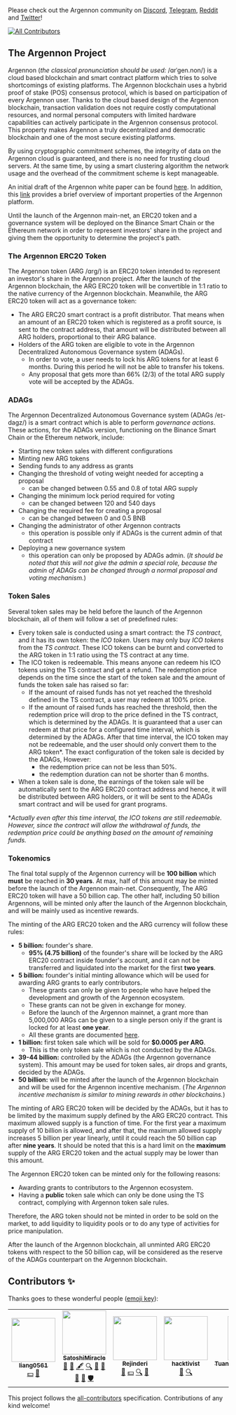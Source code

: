 

Please check out the Argennon community on [Discord](https://discord.gg/7u3cXNt5yN), [Telegram](https://t.me/Argennon), [Reddit](https://www.reddit.com/r/Argennon/) and [Twitter](https://twitter.com/Argennon_org)!

<!-- ALL-CONTRIBUTORS-BADGE:START - Do not remove or modify this section -->
[![All Contributors](https://img.shields.io/badge/all_contributors-5-orange.svg?style=flat-square)](#contributors-)
<!-- ALL-CONTRIBUTORS-BADGE:END -->

## The Argennon Project

Argennon (*the classical pronunciation should be used:* /ɑrˈɡen.non/) is a cloud based blockchain and smart contract
platform which tries to solve shortcomings of existing platforms. The Argennon blockchain uses a hybrid proof of
stake (POS) consensus protocol, which is based on participation of every Argennon user. Thanks to the cloud based
design of the Argennon blockchain, transaction validation does not require costly computational
resources, and normal personal computers with limited hardware capabilities can actively participate in
the Argennon consensus protocol. This property makes Argennon a truly decentralized and democratic blockchain
and one of the most secure existing platforms.

By using cryptographic commitment schemes, the integrity of data on the Argennon cloud is guaranteed, and there is no
need for trusting cloud servers. At the same time, by using a smart clustering algorithm the network usage and the
overhead of the commitment scheme is kept manageable.

An initial draft of the Argennon white paper can be
found [here](https://raw.githubusercontent.com/aybehrouz/AVM/main/pdf/A.pdf). In addition,
this [link](https://www.argennon.com/features.html) provides a brief overview of important properties of the Argennon
platform.

Until the launch of the Argennon main-net, an ERC20 token and a governance system will be deployed on the Binance Smart
Chain or the Ethereum network in order to represent investors' share in the project and giving them the opportunity to
determine the project's path.

### The Argennon ERC20 Token

The Argennon token (ARG /ɑrɡ/) is an ERC20 token intended to represent an investor's share in the Argennon project.
After the launch of the Argennon blockchain, the ARG ERC20 token will be convertible in 1:1 ratio to the native currency
of the Argennon blockchain. Meanwhile, the ARG ERC20 token will act as a governance token:

- The ARG ERC20 smart contract is a profit distributor. That means when an amount of an ERC20 token which is registered
  as a profit source, is sent to the contract address, that amount will be distributed between all ARG holders,
  proportional to their ARG balance.
- Holders of the ARG token are eligible to vote in the Argennon Decentralized Autonomous Governance system (ADAGs).
    - In order to vote, a user needs to lock his ARG tokens for at least 6 months. During this period he will not be
      able to transfer his tokens.
    - Any proposal that gets more than 66% (2/3) of the total ARG supply vote will be accepted by the ADAGs.

### ADAGs

The Argennon Decentralized Autonomous Governance system (ADAGs /eɪ-dagz/) is a smart contract which is able to perform
*governance actions*. These actions, for the ADAGs version, functioning on the Binance Smart Chain or the Ethereum
network, include:

- Starting new token sales with different configurations
- Minting new ARG tokens
- Sending funds to any address as grants
- Changing the threshold of voting weight needed for accepting a proposal
    - can be changed between 0.55 and 0.8 of total ARG supply
- Changing the minimum lock period required for voting
    - can be changed between 120 and 540 days
- Changing the required fee for creating a proposal
    - can be changed between 0 and 0.5 BNB
- Changing the administrator of other Argennon contracts
    - this operation is possible only if ADAGs is the current admin of that contract
- Deploying a new governance system
    - this operation can only be proposed by ADAGs admin. (*It should be noted that this will not give the admin a
      special role, because the admin of ADAGs can be changed through a normal proposal and voting mechanism.*)

### Token Sales

Several token sales may be held before the launch of the Argennon blockchain, all of them will follow a set of
predefined rules:

- Every token sale is conducted using a smart contract: the *TS contract*, and it has its own token: the *ICO token*.
  Users may only buy *ICO tokens* from the *TS contract*. These ICO tokens can be burnt and converted to the ARG token
  in 1:1 ratio using the TS contract at any time.
- The ICO token is redeemable. This means anyone can redeem his ICO tokens using the TS contract and get a refund. The
  redemption price depends on the time since the start of the token sale and the amount of funds the token sale has
  raised so far:
    - If the amount of raised funds has not yet reached the threshold defined in the TS contract, a user may redeem at
      100% price.
    - If the amount of raised funds has reached the threshold, then the redemption price will drop to the price defined
      in the TS contract, which is determined by the ADAGs. It is guaranteed that a user can redeem at that price for a
      configured time interval, which is determined by the ADAGs. After that time interval, the ICO token may not be
      redeemable, and the user should only convert them to the ARG token*. The exact configuration of the token sale is
      decided by the ADAGs, However:
        - the redemption price can not be less than 50%.
        - the redemption duration can not be shorter than 6 months.
- When a token sale is done, the earnings of the token sale will be automatically sent to the ARG ERC20 contract address
  and hence, it will be distributed between ARG holders, or it will be sent to the ADAGs smart contract and will be used
  for grant programs.

**Actually even after this time interval, the ICO tokens are still redeemable. However, since the contract will allow
the withdrawal of funds, the redemption price could be anything based on the amount of remaining funds.*

### Tokenomics

The final total supply of the Argennon currency will be **100 billion** which **must** be reached in **30 years**. At
max, half of this amount may be minted before the launch of the Argennon main-net. Consequently, The ARG ERC20 token
will have a 50 billion cap. The other half, including 50 billion Argennons, will be minted only
after the launch of the Argennon blockchain, and will be mainly used as incentive rewards.

The minting of the ARG ERC20 token and the ARG currency will follow these rules:

- **5 billion:** founder's share.
    - **95% (4.75 billion)** of the founder's share will be locked by the ARG ERC20 contract inside founder's account,
      and it can not be transferred and liquidated into the market for the first **two years**.
- **5 billion:** founder's initial minting allowance which will be used for awarding ARG grants to early contributors.
    - These grants can only be given to people who have helped the development and growth of the Argennon ecosystem.
    - These grants can not be given in exchange for money.
    - Before the launch of the Argennon mainnet, a grant more than 5,000,000 ARGs can be given to a single person only
      if the grant is locked for at least **one year**.
    - All these grants are documented [here](https://www.argennon.com/grants.html).
- **1 billion:** first token sale which will be sold for **$0.0005 per ARG**.
    - This is the only token sale which is not conducted by the ADAGs.
- **39-44 billion:** controlled by the ADAGs (the Argennon governance system). This amount may be used for token sales,
  air drops and grants, decided by the ADAGs.
- **50 billion:** will be minted after the launch of the Argennon blockchain and will be used for the Argennon incentive
  mechanism. (*The Argennon incentive mechanism is similar to mining rewards in other blockchains.*)

The minting of ARG ERC20 token will be decided by the ADAGs, but it has to be limited by the maximum supply defined by
the ARG ERC20 contract. This maximum allowed supply is a function of time. For the first year a maximum supply of 10
billion is allowed, and after that, the maximum allowed supply increases 5 billion per year linearly, until it could
reach the 50 billion cap after **nine years**. It should be noted that this is a hard limit on the **maximum** supply of
the ARG ERC20 token and the actual supply may be lower than this amount.

The Argennon ERC20 token can be minted only for the following reasons:

- Awarding grants to contributors to the Argennon ecosystem.
- Having a **public** token sale which can only be done using the TS contract, complying with Argennon token sale rules.

Therefore, the ARG token should not be minted in order to be sold on the market, to add liquidity to liquidity pools or
to do any type of activities for price manipulation.

After the launch of the Argennon blockchain, all unminted ARG ERC20 tokens with respect to the 50 billion cap, will be
considered as the reserve of the ADAGs counterpart on the Argennon blockchain.

## Contributors ✨

Thanks goes to these wonderful people ([emoji key](https://allcontributors.org/docs/en/emoji-key)):

<!-- ALL-CONTRIBUTORS-LIST:START - Do not remove or modify this section -->
<!-- prettier-ignore-start -->
<!-- markdownlint-disable -->
<table>
  <tr>
    <td align="center"><a href="https://github.com/liang0561"><img src="https://avatars.githubusercontent.com/u/75945582?v=4?s=100" width="100px;" alt=""/><br /><sub><b>liang0561</b></sub></a><br /><a href="#financial-liang0561" title="Financial">💵</a> <a href="#blog-liang0561" title="Blogposts">📝</a></td>
    <td align="center"><a href="https://github.com/SatoshiMiracle"><img src="https://avatars.githubusercontent.com/u/72975337?v=4?s=100" width="100px;" alt=""/><br /><sub><b>SatoshiMiracle</b></sub></a><br /><a href="https://github.com/Argennon-Project/ADAGs/issues?q=author%3ASatoshiMiracle" title="Bug reports">🐛</a> <a href="#blog-SatoshiMiracle" title="Blogposts">📝</a> <a href="#content-SatoshiMiracle" title="Content">🖋</a> <a href="#fundingFinding-SatoshiMiracle" title="Funding Finding">🔍</a> <a href="#ideas-SatoshiMiracle" title="Ideas, Planning, & Feedback">🤔</a> <a href="#question-SatoshiMiracle" title="Answering Questions">💬</a> <a href="https://github.com/Argennon-Project/ADAGs/pulls?q=is%3Apr+reviewed-by%3ASatoshiMiracle" title="Reviewed Pull Requests">👀</a> <a href="#userTesting-SatoshiMiracle" title="User Testing">📓</a> <a href="#security-SatoshiMiracle" title="Security">🛡️</a></td>
    <td align="center"><a href="https://github.com/Rejinderi"><img src="https://avatars.githubusercontent.com/u/4333016?v=4?s=100" width="100px;" alt=""/><br /><sub><b>Rejinderi</b></sub></a><br /><a href="#blog-Rejinderi" title="Blogposts">📝</a> <a href="#financial-Rejinderi" title="Financial">💵</a> <a href="#fundingFinding-Rejinderi" title="Funding Finding">🔍</a> <a href="#ideas-Rejinderi" title="Ideas, Planning, & Feedback">🤔</a></td>
    <td align="center"><a href="https://medium.com/@greedybucks"><img src="https://avatars.githubusercontent.com/u/54760103?v=4?s=100" width="100px;" alt=""/><br /><sub><b>hacktivist</b></sub></a><br /><a href="#blog-hacktivist24" title="Blogposts">📝</a> <a href="#fundingFinding-hacktivist24" title="Funding Finding">🔍</a></td>
    <td align="center"><a href="https://github.com/Tuananhthepussyhunter"><img src="https://avatars.githubusercontent.com/u/71578941?v=4?s=100" width="100px;" alt=""/><br /><sub><b>Tuananhthepussyhunter</b></sub></a><br /><a href="#blog-Tuananhthepussyhunter" title="Blogposts">📝</a> <a href="#fundingFinding-Tuananhthepussyhunter" title="Funding Finding">🔍</a> <a href="#question-Tuananhthepussyhunter" title="Answering Questions">💬</a></td>
  </tr>
</table>

<!-- markdownlint-restore -->
<!-- prettier-ignore-end -->

<!-- ALL-CONTRIBUTORS-LIST:END -->

This project follows the [all-contributors](https://github.com/all-contributors/all-contributors) specification. Contributions of any kind welcome!
